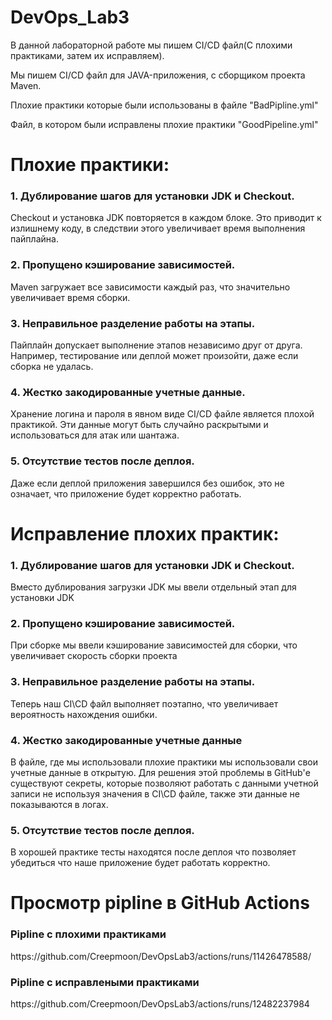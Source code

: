 # DevOps_Lab3

В данной лабораторной работе мы пишем CI/CD файл(С плохими практиками, затем их исправляем).

Мы пишем CI/CD файл для JAVA-приложения, с сборщиком проекта Maven.

Плохие практики которые были использованы в файле "BadPipline.yml" 


Файл, в котором были исправлены плохие практики "GoodPipeline.yml"

<h1> Плохие практики: </h1>
<h3> 1.  Дублирование шагов для установки JDK и Checkout.</h3>
Checkout и установка JDK повторяется в каждом блоке. Это приводит к излишнему коду, в следствии этого увеличивает время выполнения пайплайна.  

<h3> 2. Пропущено кэширование зависимостей. </h3>
Maven загружает все зависимости каждый раз, что значительно увеличивает время сборки.

<h3> 3. Неправильное разделение работы на этапы.</h3>
Пайплайн допускает выполнение этапов независимо друг от друга. Например, тестирование или деплой может произойти, даже если сборка не удалась.

<h3> 4. Жестко закодированные учетные данные. </h3>
Хранение логина и пароля в явном виде CI/CD файле является плохой практикой. Эти данные могут быть случайно раскрытыми и использоваться для атак или шантажа.

<h3> 5. Отсутствие тестов после деплоя. </h3>
Даже если деплой приложения завершился без ошибок, это не означает, что приложение будет корректно работать.  

<h1> Исправление плохих практик: </h1>

<h3> 1. Дублирование шагов для установки JDK и Checkout.</h3>
 Вместо дублирования загрузки JDK мы ввели отдельный этап для установки JDK
<h3> 2. Пропущено кэширование зависимостей. </h3>
При сборке мы ввели кэширование зависимостей для сборки, что увеличивает скорость сборки проекта
<h3> 3. Неправильное разделение работы на этапы. </h3>
Теперь наш CI\CD файл выполняет поэтапно, что увеличивает вероятность нахождения ошибки.
<h3> 4. Жестко закодированные учетные данные </h3>
В файле, где мы использовали плохие практики мы использовали свои учетные данные в открытую. Для решения этой проблемы в GitHub'е существуют секреты, которые позволяют работать с данными учетной записи не используя значения в CI\CD файле, также эти данные не показываются в логах.
<h3> 5.  Отсутствие тестов после деплоя. </h3>
В хорошей практике тесты находятся после деплоя что позволяет убедиться что наше приложение будет работать корректно. 



<h1>Просмотр pipline в GitHub Actions</h1>
<h3>Pipline с плохими практиками</h3>
https://github.com/Creepmoon/DevOpsLab3/actions/runs/11426478588/

<h3>Pipline с исправлеными практиками</h3>
https://github.com/Creepmoon/DevOpsLab3/actions/runs/12482237984
